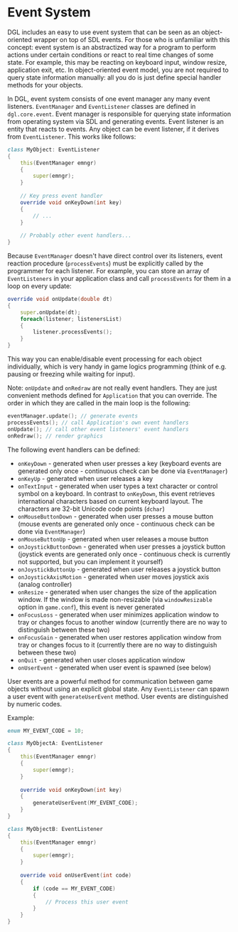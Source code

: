 Event System
============
DGL includes an easy to use event system that can be seen as an object-oriented wrapper on top of SDL events. For those who is unfamiliar with this concept: event system is an abstractized way for a program to perform actions under certain conditions or react to real time changes of some state. For example, this may be reacting on keyboard input, window resize, application exit, etc. In object-oriented event model, you are not required to query state information manually: all you do is just define special handler methods for your objects.

In DGL, event system consists of one event manager any many event listeners. `EventManager` and `EventListener` classes are defined in `dgl.core.event`. Event manager is responsible for querying state information from operating system via SDL and generating events. Event listener is an  entity that reacts to events. Any object can be event listener, if it derives from `EventListener`. This works like follows:

```d
class MyObject: EventListener
{
    this(EventManager emngr)
    {
        super(emngr);
    }
    
    // Key press event handler
    override void onKeyDown(int key)
    {
        // ...
    }
    
    // Probably other event handlers...
}
```

Because `EventManager` doesn't have direct control over its listeners, event reaction procedure (`processEvents`) must be explicitly called by the programmer for each listener. For example, you can store an array of `EventListeners` in your application class and call `processEvents` for them in a loop on every update:

```d
override void onUpdate(double dt)
{
    super.onUpdate(dt);
    foreach(listener; listenersList)
    {
        listener.processEvents();
    }
}
```

This way you can enable/disable event processing for each object individually, which is very handy in game logics programming (think of e.g. pausing or freezing while waiting for input).

Note: `onUpdate` and `onRedraw` are not really event handlers. They are just convenient methods defined for `Application` that you can override. The order in which they are called in the main loop is the following:

```d
eventManager.update(); // generate events
processEvents(); // call Application's own event handlers
onUpdate(); // call other event listeners' event handlers
onRedraw(); // render graphics
```

The following event handlers can be defined: 
* `onKeyDown` - generated when user presses a key (keyboard events are generated only once - continuous check can be done via `EventManager`)
* `onKeyUp` - generated when user releases a key
* `onTextInput` - generated when user types a text character or control symbol on a keyboard. In contrast to `onKeyDown`, this event retrieves international characters based on current keyboard layout. The characters are 32-bit Unicode code points (`dchar`)
* `onMouseButtonDown` - generated when user presses a mouse button (mouse events are generated only once - continuous check can be done via `EventManager`)
* `onMouseButtonUp` - generated when user releases a mouse button
* `onJoystickButtonDown` - generated when user presses a joystick button (joystick events are generated only once - continuous check is currently not supported, but you can implement it yourself)
* `onJoystickButtonUp` - generated when user releases a joystick button
* `onJoystickAxisMotion` - generated when user moves joystick axis (analog controller)
* `onResize` - generated when user changes the size of the application window. If the window is made non-resizable (via `windowResizable` option in `game.conf`), this event is never generated
* `onFocusLoss` - generated when user minimizes application window to tray or changes focus to another window (currently there are no way to distinguish between these two)
* `onFocusGain` - generated when user restores application window from tray or changes focus to it (currently there are no way to distinguish between these two)
* `onQuit` - generated when user closes application window
* `onUserEvent` - generated when user event is spawned (see below)

User events are a powerful method for communication between game objects without using an explicit global state. Any `EventListener` can spawn a user event with `generateUserEvent` method. User events are distinguished by numeric codes.

Example:

```d
enum MY_EVENT_CODE = 10;

class MyObjectA: EventListener
{
    this(EventManager emngr)
    {
        super(emngr);
    }
    
    override void onKeyDown(int key)
    {
        generateUserEvent(MY_EVENT_CODE);
    }
}

class MyObjectB: EventListener
{
    this(EventManager emngr)
    {
        super(emngr);
    }
    
    override void onUserEvent(int code)
    {
        if (code == MY_EVENT_CODE)
        {
            // Process this user event
        }
    }
}
```
